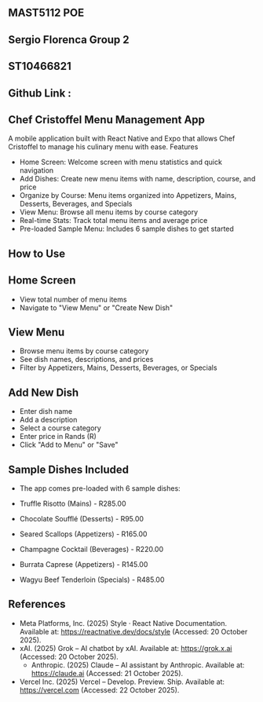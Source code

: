 ## MAST5112 POE 
## Sergio Florenca Group 2 ##
## ST10466821 ##
##  Github Link :
## Chef Cristoffel Menu Management App
A mobile application built with React Native and Expo that allows Chef Cristoffel to manage his culinary menu with ease.
Features

- Home Screen: Welcome screen with menu statistics and quick navigation
- Add Dishes: Create new menu items with name, description, course, and price
- Organize by Course: Menu items organized into Appetizers, Mains, Desserts, Beverages, and Specials
- View Menu: Browse all menu items by course category
- Real-time Stats: Track total menu items and average price
- Pre-loaded Sample Menu: Includes 6 sample dishes to get started
## How to Use
## Home Screen

- View total number of menu items
- Navigate to "View Menu" or "Create New Dish"

## View Menu

- Browse menu items by course category
- See dish names, descriptions, and prices
- Filter by Appetizers, Mains, Desserts, Beverages, or Specials

## Add New Dish

- Enter dish name
- Add a description
- Select a course category
- Enter price in Rands (R)
- Click "Add to Menu" or "Save"

## Sample Dishes Included
- The app comes pre-loaded with 6 sample dishes:

- Truffle Risotto (Mains) - R285.00
- Chocolate Soufflé (Desserts) - R95.00
- Seared Scallops (Appetizers) - R165.00
- Champagne Cocktail (Beverages) - R220.00
- Burrata Caprese (Appetizers) - R145.00
- Wagyu Beef Tenderloin (Specials) - R485.00
## References

- Meta Platforms, Inc. (2025) Style · React Native Documentation. Available at: https://reactnative.dev/docs/style
  (Accessed: 20 October 2025).
- xAI. (2025) Grok – AI chatbot by xAI. Available at: https://grok.x.ai
  (Accessed: 20 October 2025).
  - Anthropic. (2025) Claude – AI assistant by Anthropic. Available at: https://claude.ai
 (Accessed: 21 October 2025).
- Vercel Inc. (2025) Vercel – Develop. Preview. Ship. Available at: https://vercel.com
 (Accessed: 22 October 2025).
